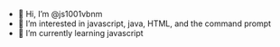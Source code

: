 - 👋 Hi, I’m @js1001vbnm
- 👀 I’m interested in javascript, java, HTML, and the command prompt
- 🌱 I’m currently learning javascript

<!---
js1001vbnm/js1001vbnm is a ✨ special ✨ repository because its `README.md` (this file) appears on your GitHub profile.
You can click the Preview link to take a look at your changes.
--->
